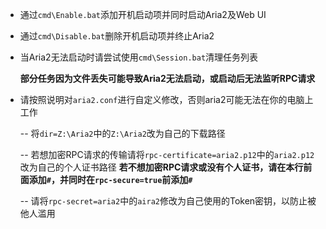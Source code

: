 
- 通过`cmd\Enable.bat`添加开机启动项并同时启动Aria2及Web UI

- 通过`cmd\Disable.bat`删除开机启动项并终止Aria2

- 当Aria2无法启动时请尝试使用`cmd\Session.bat`清理任务列表

  **部分任务因为文件丢失可能导致Aria2无法启动，或启动后无法监听RPC请求**

- 请按照说明对`aria2.conf`进行自定义修改，否则aria2可能无法在你的电脑上工作

  -- 将`dir=Z:\Aria2`中的`Z:\Aria2`改为自己的下载路径

  -- 若想加密RPC请求的传输请将`rpc-certificate=aria2.p12`中的`aria2.p12`改为自己的个人证书路径
     **若不想加密RPC请求或没有个人证书，请在本行前面添加`#`，并同时在`rpc-secure=true`前添加`#`**

  -- 请将`rpc-secret=aria2`中的`aira2`修改为自己使用的Token密钥，以防止被他人滥用

